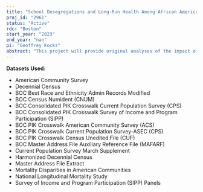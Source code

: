 ```yaml
---
title: "School Desegregations and Long-Run Health Among African Americans"
proj_id: "2961"
status: "Active"
rdc: "Boston"
start_year: "2023"
end_year: "nan"
pi: "Geoffrey Kocks"
abstract: "This project will provide original analyses of the impact of school desegregation court orders on the health and mortality of Black Americans. This project will therefore use Census Bureau data to study an important historical policy change of contemporary relevance due to concerns that school districts are once again often segregated. The project aims to both (1) evaluate the total long-run impact of school desegregation orders on the health outcomes and mortality of Black Americans; and (2) assess the role of potential mechanisms - such as changes in educational attainment or income that resulted from desegregation - for any observed effects. The desegregation plans studied in this project began after Brown v. Board of Education (1954) and were rolled out throughout the 1980s as civil rights groups led efforts to force desegregation plans in school districts. The primary significance of the proposed study is therefore to link data on school desegregation exposure, long-run health outcomes, and shorter run economic and educational outcomes to allow for a detailed analysis of desegregation's health effects and potential economic mechanisms for these effects."
---
```


**Datasets Used:**

  - American Community Survey 
  - Decennial Census 
  - BOC Best Race and Ethnicity Admin Records Modified 
  - BOC Census Numident (CNUM) 
  - BOC Consolidated PIK Crosswalk Current Population Survey (CPS) 
  - BOC Consolidated PIK Crosswalk Survey of Income and Program Participation (SIPP) 
  - BOC PIK Crosswalk American Community Survey (ACS) 
  - BOC PIK Crosswalk Current Population Survey-ASEC (CPS) 
  - BOC PIK Crosswalk Census Unedited File (CUF) 
  - BOC Master Address File Auxiliary Reference File (MAFARF) 
  - Current Population Survey March Supplement 
  - Harmonized Decennial Census 
  - Master Address File Extract 
  - Mortality Disparities in American Communities 
  - National Longitudinal Mortality Study 
  - Survey of Income and Program Participation (SIPP) Panels 

